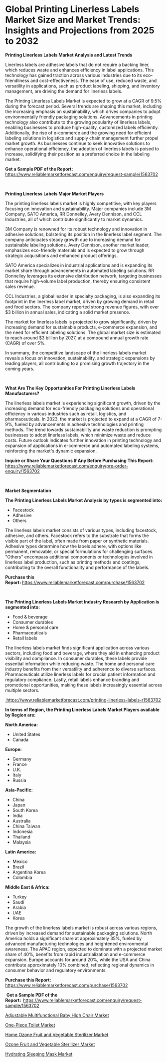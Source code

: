 <p><h1>Global Printing Linerless Labels Market Size and Market Trends: Insights and Projections from 2025 to 2032</h1></p><p><strong>Printing Linerless Labels Market Analysis and Latest Trends</strong></p>
<p><p>Linerless labels are adhesive labels that do not require a backing liner, which reduces waste and enhances efficiency in label applications. This technology has gained traction across various industries due to its eco-friendliness and cost-effectiveness. The ease of use, reduced waste, and versatility in applications, such as product labeling, shipping, and inventory management, are driving the demand for linerless labels.</p><p>The Printing Linerless Labels Market is expected to grow at a CAGR of 9.5% during the forecast period. Several trends are shaping this market, including the increasing emphasis on sustainability, which drives companies to adopt environmentally friendly packaging solutions. Advancements in printing technology also contribute to the growing popularity of linerless labels, enabling businesses to produce high-quality, customized labels efficiently. Additionally, the rise of e-commerce and the growing need for efficient labeling solutions in logistics and supply chain management further propel market growth. As businesses continue to seek innovative solutions to enhance operational efficiency, the adoption of linerless labels is poised to increase, solidifying their position as a preferred choice in the labeling market.</p></p>
<p><strong>Get a Sample PDF of the Report:&nbsp;</strong> <a href="https://www.reliablemarketforecast.com/enquiry/request-sample/1563702?utm_campaign=1833&utm_medium=2&utm_source=Github&utm_content=ia&utm_term=05042025&utm_id=printing-linerless-labels">https://www.reliablemarketforecast.com/enquiry/request-sample/1563702</a></p>
<p>&nbsp;</p>
<p><strong>Printing Linerless Labels Major Market Players</strong></p>
<p><p>The printing linerless labels market is highly competitive, with key players focusing on innovation and sustainability. Major companies include 3M Company, SATO America, RR Donnelley, Avery Dennison, and CCL Industries, all of which contribute significantly to market dynamics.</p><p>3M Company is renowned for its robust technology and innovation in adhesive solutions, bolstering its position in the linerless label segment. The company anticipates steady growth due to increasing demand for sustainable labeling solutions. Avery Dennison, another market leader, emphasizes eco-friendly materials and is expected to grow through strategic acquisitions and enhanced product offerings.</p><p>SATO America specializes in industrial applications and is expanding its market share through advancements in automated labeling solutions. RR Donnelley leverages its extensive distribution network, targeting businesses that require high-volume label production, thereby ensuring consistent sales revenue.</p><p>CCL Industries, a global leader in specialty packaging, is also expanding its footprint in the linerless label market, driven by growing demand in retail and food sectors. The company reported strong revenue figures, with over $3 billion in annual sales, indicating a solid market presence.</p><p>The market for linerless labels is projected to grow significantly, driven by increasing demand for sustainable products, e-commerce expansion, and the need for efficient labeling solutions. The global market size is estimated to reach around $3 billion by 2027, at a compound annual growth rate (CAGR) of over 5%.</p><p>In summary, the competitive landscape of the linerless labels market reveals a focus on innovation, sustainability, and strategic expansions by leading players, all contributing to a promising growth trajectory in the coming years.</p></p>
<p>&nbsp;</p>
<p><strong>What Are The Key Opportunities For Printing Linerless Labels Manufacturers?</strong></p>
<p><p>The linerless labels market is experiencing significant growth, driven by the increasing demand for eco-friendly packaging solutions and operational efficiency in various industries such as retail, logistics, and pharmaceuticals. In 2023, the market is projected to expand at a CAGR of 7-9%, fueled by advancements in adhesive technologies and printing methods. The trend towards sustainability and waste reduction is prompting businesses to adopt linerless labels, which minimize waste and reduce costs. Future outlook indicates further innovation in printing technology and expansion of applications in e-commerce and automated labeling systems, reinforcing the market's dynamic expansion.</p></p>
<p><strong>Inquire or Share Your Questions If Any Before Purchasing This Report:</strong> <a href="https://www.reliablemarketforecast.com/enquiry/pre-order-enquiry/1563702?utm_campaign=1833&utm_medium=2&utm_source=Github&utm_content=ia&utm_term=05042025&utm_id=printing-linerless-labels">https://www.reliablemarketforecast.com/enquiry/pre-order-enquiry/1563702</a></p>
<p>&nbsp;</p>
<p><strong>Market Segmentation</strong></p>
<p><strong>The Printing Linerless Labels Market Analysis by types is segmented into:</strong></p>
<p><ul><li>Facestock</li><li>Adhesive</li><li>Others</li></ul></p>
<p><p>The linerless labels market consists of various types, including facestock, adhesive, and others. Facestock refers to the substrate that forms the visible part of the label, often made from paper or synthetic materials. Adhesive types determine how the labels adhere, with options like permanent, removable, or special formulations for challenging surfaces. "Others" encompass additional components or technologies involved in linerless label production, such as printing methods and coatings, contributing to the overall functionality and performance of the labels.</p></p>
<p><strong>Purchase this Report:&nbsp;</strong><a href="https://www.reliablemarketforecast.com/purchase/1563702?utm_campaign=1833&utm_medium=2&utm_source=Github&utm_content=ia&utm_term=05042025&utm_id=printing-linerless-labels">https://www.reliablemarketforecast.com/purchase/1563702</a></p>
<p>&nbsp;</p>
<p><strong>The Printing Linerless Labels Market Industry Research by Application is segmented into:</strong></p>
<p><ul><li>Food & beverage</li><li>Consumer durables</li><li>Home & personal care</li><li>Pharmaceuticals</li><li>Retail labels</li></ul></p>
<p><p>The linerless labels market finds significant application across various sectors, including food and beverage, where they aid in enhancing product visibility and compliance. In consumer durables, these labels provide essential information while reducing waste. The home and personal care industry benefits from their versatility and adherence to diverse surfaces. Pharmaceuticals utilize linerless labels for crucial patient information and regulatory compliance. Lastly, retail labels enhance branding and promotional opportunities, making these labels increasingly essential across multiple sectors.</p></p>
<p><a href="https://www.reliablemarketforecast.com/printing-linerless-labels-r1563702?utm_campaign=1833&utm_medium=2&utm_source=Github&utm_content=ia&utm_term=05042025&utm_id=printing-linerless-labels">&nbsp;https://www.reliablemarketforecast.com/printing-linerless-labels-r1563702</a></p>
<p><strong>In terms of Region, the Printing Linerless Labels Market Players available by Region are:</strong></p>
<p>
    <p> <strong> North America: </strong>
        <ul>
            <li>United States</li>
            <li>Canada</li>
        </ul>
        </p> 
    <p> <strong> Europe: </strong>
        <ul>
            <li>Germany</li>
            <li>France</li>
            <li>U.K.</li>
            <li>Italy</li>
            <li>Russia</li>
        </ul>
        </p> 
    <p> <strong> Asia-Pacific: </strong>
        <ul>
            <li>China</li>
            <li>Japan</li>
            <li>South Korea</li>
            <li>India</li>
            <li>Australia</li>
            <li>China Taiwan</li>
            <li>Indonesia</li>
            <li>Thailand</li>
            <li>Malaysia</li>
        </ul>
        </p> 
    <p> <strong> Latin America: </strong>
        <ul>
            <li>Mexico</li>
            <li>Brazil</li>
            <li>Argentina Korea</li>
            <li>Colombia</li>
        </ul>
        </p> 
    <p> <strong> Middle East & Africa: </strong>
        <ul>
            <li>Turkey</li>
            <li>Saudi</li>
            <li>Arabia</li>
            <li>UAE</li>
            <li>Korea</li>
        </ul>
    </p>
    </p>
<p><p>The growth of the linerless labels market is robust across various regions, driven by increased demand for sustainable packaging solutions. North America holds a significant share at approximately 35%, fueled by advanced manufacturing technologies and heightened environmental awareness. The APAC region, expected to dominate with a projected market share of 40%, benefits from rapid industrialization and e-commerce expansion. Europe accounts for around 20%, while the USA and China contribute approximately 10% combined, reflecting regional dynamics in consumer behavior and regulatory environments.</p></p>
<p><strong>Purchase this Report: </strong><a href="https://www.reliablemarketforecast.com/purchase/1563702?utm_campaign=1833&utm_medium=2&utm_source=Github&utm_content=ia&utm_term=05042025&utm_id=printing-linerless-labels">https://www.reliablemarketforecast.com/purchase/1563702</a></p>
<p>&nbsp;<strong>Get a Sample PDF of the Report:&nbsp;&nbsp;</strong><a href="https://www.reliablemarketforecast.com/enquiry/request-sample/1563702?utm_campaign=1833&utm_medium=2&utm_source=Github&utm_content=ia&utm_term=05042025&utm_id=printing-linerless-labels">https://www.reliablemarketforecast.com/enquiry/request-sample/1563702</a></p>
<p><strong></strong></p>
<p><p><a href="https://github.com/dichkotuanny/Market-Research-Report-List-1/blob/main/adjustable-multifunctional-baby-high-chair-market.md?utm_campaign=1833&utm_medium=2&utm_source=Github&utm_content=ia&utm_term=05042025&utm_id=printing-linerless-labels">Adjustable Multifunctional Baby High Chair Market</a></p><p><a href="https://github.com/budenhanelfc/Market-Research-Report-List-1/blob/main/one-piece-toilet-market.md?utm_campaign=1833&utm_medium=2&utm_source=Github&utm_content=ia&utm_term=05042025&utm_id=printing-linerless-labels">One-Piece Toilet Market</a></p><p><a href="https://github.com/dahcheeviola/Market-Research-Report-List-1/blob/main/home-ozone-fruit-and-vegetable-sterilizer-market.md?utm_campaign=1833&utm_medium=2&utm_source=Github&utm_content=ia&utm_term=05042025&utm_id=printing-linerless-labels">Home Ozone Fruit and Vegetable Sterilizer Market</a></p><p><a href="https://github.com/cagleplittrw/Market-Research-Report-List-1/blob/main/ozone-fruit-and-vegetable-sterilizer-market.md?utm_campaign=1833&utm_medium=2&utm_source=Github&utm_content=ia&utm_term=05042025&utm_id=printing-linerless-labels">Ozone Fruit and Vegetable Sterilizer Market</a></p><p><a href="https://github.com/marrahcerpas05/Market-Research-Report-List-1/blob/main/hydrating-sleeping-mask-market.md?utm_campaign=1833&utm_medium=2&utm_source=Github&utm_content=ia&utm_term=05042025&utm_id=printing-linerless-labels">Hydrating Sleeping Mask Market</a></p></p>